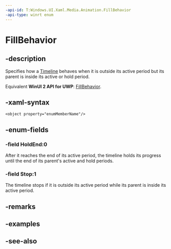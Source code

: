 ```yaml
---
-api-id: T:Windows.UI.Xaml.Media.Animation.FillBehavior
-api-type: winrt enum
---
```


<!-- Enumeration syntax
public enum Windows.UI.Xaml.Media.Animation.FillBehavior : int
-->

# FillBehavior

## -description
Specifies how a [Timeline](timeline.md) behaves when it is outside its active period but its parent is inside its active or hold period.

Equivalent **WinUI 2 API for UWP**: [FillBehavior](/windows/winui/api/microsoft.ui.xaml.media.animation.fillbehavior).

## -xaml-syntax
```xaml
<object property="enumMemberName"/>
```


## -enum-fields
### -field HoldEnd:0
After it reaches the end of its active period, the timeline holds its progress until the end of its parent's active and hold periods.

### -field Stop:1
The timeline stops if it is outside its active period while its parent is inside its active period.


## -remarks

## -examples

## -see-also

